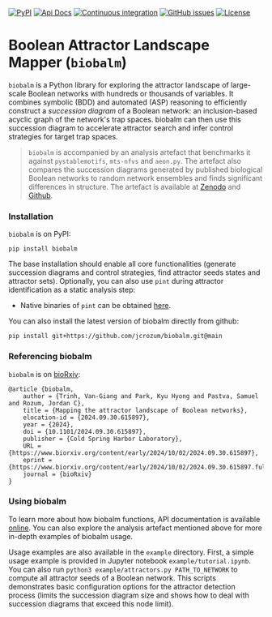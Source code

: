 [![PyPI](https://img.shields.io/pypi/v/biobalm?style=flat-square)](https://pypi.org/project/biobalm/) 
[![Api Docs](https://img.shields.io/badge/docs-api-yellowgreen?style=flat-square)](https://jcrozum.github.io/biobalm/)
[![Continuous integration](https://img.shields.io/github/actions/workflow/status/jcrozum/biobalm/test.yml?branch=main&style=flat-square)](https://github.com/jcrozum/biobalm/actions?query=workflow%3Atest)
[![GitHub issues](https://img.shields.io/github/issues/jcrozum/biobalm?style=flat-square)](https://github.com/jcrozum/biobalm/issues) 
[![License](https://img.shields.io/github/license/jcrozum/biobalm?style=flat-square)](https://github.com/jcrozum/biobalm/blob/main/LICENSE)

# Boolean Attractor Landscape Mapper (`biobalm`)

`biobalm` is a Python library for exploring the attractor landscape of large-scale Boolean networks with hundreds or thousands of variables. It combines symbolic (BDD) and automated (ASP) reasoning to efficiently construct a *succession diagram* of a Boolean network: an inclusion-based acyclic graph of the network's trap spaces. biobalm can then use this succession diagram to accelerate attractor search and infer control strategies for target trap spaces.

 > `biobalm` is accompanied by an analysis artefact that benchmarks it against `pystablemotifs`, `mts-nfvs` and `aeon.py`. The artefact also compares the succession diagrams generated by published biological Boolean networks to random network ensembles and finds significant differences in structure. The artefact is available at [Zenodo](https://doi.org/10.5281/zenodo.13854760) and [Github](https://github.com/jcrozum/balm-analysis).

### Installation

`biobalm` is on PyPI:

```
pip install biobalm
```

The base installation should enable all core functionalities (generate succession diagrams and control strategies, find attractor seeds states and attractor sets). Optionally, you can also use `pint` during attractor identification as a static analysis step:

 - Native binaries of `pint` can be obtained [here](https://loicpauleve.name/pint/doc/#Binaries).
 
You can also install the latest version of biobalm directly from github:

```
pip install git+https://github.com/jcrozum/biobalm.git@main
```

### Referencing biobalm

`biobalm` is on [bioRxiv](https://www.biorxiv.org/content/10.1101/2024.09.30.615897v1):

```
@article {biobalm,
	author = {Trinh, Van-Giang and Park, Kyu Hyong and Pastva, Samuel and Rozum, Jordan C},
	title = {Mapping the attractor landscape of Boolean networks},
	elocation-id = {2024.09.30.615897},
	year = {2024},
	doi = {10.1101/2024.09.30.615897},
	publisher = {Cold Spring Harbor Laboratory},
	URL = {https://www.biorxiv.org/content/early/2024/10/02/2024.09.30.615897},
	eprint = {https://www.biorxiv.org/content/early/2024/10/02/2024.09.30.615897.full.pdf},
	journal = {bioRxiv}
}
```

### Using biobalm

To learn more about how biobalm functions, API documentation is available [online](https://jcrozum.github.io/biobalm/). You can also explore the analysis artefact mentioned above for more in-depth examples of biobalm usage.

Usage examples are also available in the `example` directory. First, a simple usage example is provided in Jupyter notebook `example/tutorial.ipynb`. You can also run `python3 example/attractors.py PATH_TO_NETWORK` to compute all attractor seeds of a Boolean network. This scripts demonstrates basic configuration options for the attractor detection process (limits the succession diagram size and shows how to deal with succession diagrams that exceed this node limit). 